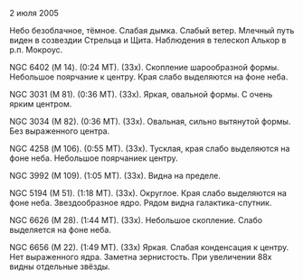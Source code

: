 2 июля 2005

Небо безоблачное, тёмное. Слабая дымка. Слабый ветер. Млечный путь виден в созвездии Стрельца и Щита. Наблюдения в телескоп Алькор в р.п. Мокроус.

NGC 6402 (М 14). (0:24 MT). (33x). Скопление шарообразной формы. Небольшое поярчание к центру. Края слабо выделяются на фоне неба.

NGC 3031 (M 81). (0:36 MT). (33x). Яркая, овальной формы. С очень ярким центром.

NGC 3034 (M 82). (0:36 MT). (33x). Овальная, сильно вытянутой формы. Без выраженного центра.

NGC 4258 (М 106). (0:55 MT). (33x). Тусклая, края слабо выделяются на фоне неба. Небольшое поярчаниек центру.

NGC 3992 (M 109). (1:05 MT). (33x). Видна на пределе.

NGC 5194 (M 51). (1:18 MT). (33x). Округлое. Края слабо выделяются на фоне неба. Звездообразное ядро. Рядом видна галактика-спутник.

NGC 6626 (M 28). (1:44 MT). (33x). Небольшое скопление. Слабо выделяется на фоне неба.

NGC 6656 (M 22). (1:49 MT). (33x) Яркая. Слабая конденсация к центру. Нет выраженного ядра. Заметна зернистость. При увеличении 88х видны отдельные звёзды.


